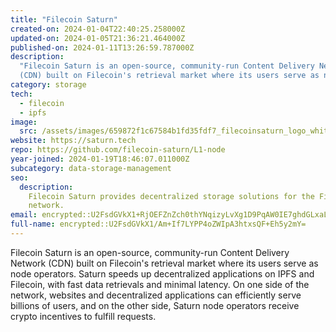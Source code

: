 ```yaml
---
title: "Filecoin Saturn"
created-on: 2024-01-04T22:40:25.258000Z
updated-on: 2024-01-05T21:36:21.464000Z
published-on: 2024-01-11T13:26:59.787000Z
description:
  "Filecoin Saturn is an open-source, community-run Content Delivery Network
  (CDN) built on Filecoin's retrieval market where its users serve as node operators."
category: storage
tech:
  - filecoin
  - ipfs
image:
  src: /assets/images/659872f1c67584b1fd35fdf7_filecoinsaturn_logo_white.png
website: https://saturn.tech
repo: https://github.com/filecoin-saturn/L1-node
year-joined: 2024-01-19T18:46:07.011000Z
subcategory: data-storage-management
seo:
  description:
    Filecoin Saturn provides decentralized storage solutions for the Filecoin
    network.
email: encrypted::U2FsdGVkX1+RjOEFZnZch0thYNqizyLvXg1D9PqAW0IE7ghdGLxaL1eFCTH4/T0R
full-name: encrypted::U2FsdGVkX1/Am+If7LYPP4oZWIpA3htxsQF+Eh5y2mY=
---
```


Filecoin Saturn is an open-source, community-run Content Delivery Network (CDN) built on Filecoin's retrieval market where its users serve as node operators. Saturn speeds up decentralized applications on IPFS and Filecoin, with fast data retrievals and minimal latency. On one side of the network, websites and decentralized applications can efficiently serve billions of users, and on the other side, Saturn node operators receive crypto incentives to fulfill requests.
